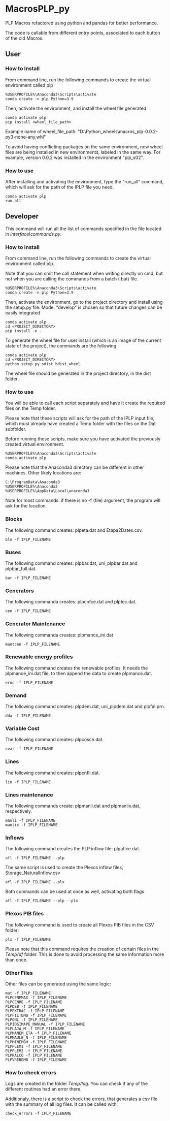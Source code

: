 # MacrosPLP_py

PLP Macros refactored using python and pandas for better performance.

The code is callable from different entry points, associated to each button of the old Macros.


## User 

### How to Install

From command line, run the following commands to create the virtual environment called plp

```
%USERPROFILE%\Anaconda3\Scripts\activate
conda create -n plp Python=3.9
```

Then, activate the environment, and install the wheel file generated

```
conda activate plp
pip install <wheel_file_path>
```

Example name of wheel_file_path: "D:\Python_wheels\macros_plp-0.0.2-py3-none-any.whl"

To avoid having conflicting packages on the same environment, new wheel files are being installed in new environments, labeled in the same way. For example, version 0.0.2 was installed in the environment "plp_v02".


### How to use

After installing and activating the environment, type the "run_all" command, which will ask for the path of the IPLP file you need.

```
conda activate plp
run_all
```


## Developer

This command will run all the list of commands specified in the file located in *interface\commands.py*.

### How to install

From command line, run the following commands to create the virtual environment called plp.

Note that you can omit the call statement when writing directly on cmd, but not when you are calling the commands from a batch (.bat) file.

```
%USERPROFILE%\Anaconda3\Scripts\activate
conda create -n plp Python=3.9
```

Then, activate the environment, go to the project directory and install using the setup.py file. Mode, "develop" is chosen so that future changes can be easily integrated

```
conda activate plp
cd <PROJECT_DIRECTORY>
pip install -e .
```

To generate the wheel file for user install (which is an image of the current state of the project), the commands are the following:

```
conda activate plp
cd <PROJECT_DIRECTORY>
python setup.py sdist bdist_wheel
```

The wheel file should be generated in the project directory, in the dist folder.

### How to use

You will be able to call each script separately and have it create the required files on the Temp folder.

Please note that these scripts will ask for the path of the IPLP input file, which must already have created a Temp folder with the files on the Dat subfolder.

Before running these scripts, make sure you have activated the previously created virtual environment.

```
%USERPROFILE%\Anaconda3\Scripts\activate
conda activate plp
```

Please note that the Anaconda3 directory can be different in other machines. Other likely locations are:

```
C:\ProgramData\Anaconda3
%USERPROFILE%\Anaconda3
%USERPROFILE%\AppData\Local\anaconda3
```

Note for most commands: if there is no -f (file) argument, the program will ask for the location.


### Blocks

The following command creates: plpeta.dat and Etapa2Dates.csv.
```
blo -f IPLP_FILENAME
```

### Buses

The following command creates: plpbar.dat, uni_plpbar.dat and plpbar_full.dat.
```
bar -f IPLP_FILENAME
```

### Generators

The following commanda creates: plpcnfce.dat and plptec.dat.
```
cen -f IPLP_FILENAME
```

### Generator Maintenance

The following commanda creates: plpmance_ini.dat
```
mantcen -f IPLP_FILENAME
```

### Renewable energy profiles

The following command creates the renewable profiles. It needs the plpmance_ini.dat file, to then append the data to create plpmance.dat.
```
ernc -f IPLP_FILENAME
```

### Demand

The following command creates: plpdem.dat, uni_plpdem.dat and plpfal.prn.
```
dda -f IPLP_FILENAME
```

### Variable Cost

The following command creates: plpcosce.dat.
```
cvar -f IPLP_FILENAME
```

### Lines

The following command creates: plpcnfli.dat.
```
lin -f IPLP_FILENAME
```

### Lines maintenance

The following commands create: plpmanli.dat and plpmanlix.dat, respectively.
```
manli -f IPLP_FILENAME
manlix -f IPLP_FILENAME
```

### Inflows

The following command creates the PLP inflow file: plpaflce.dat.
```
afl -f IPLP_FILENAME --plp
```

The same script is used to create the Plexos inflow files, Storage_NaturalInflow.csv
```
afl -f IPLP_FILENAME --plx
```

Both commands can be used at once as well, activating both flags
```
afl -f IPLP_FILENAME --plp --plx
```

### Plexos PIB files

The following command is used to create all Plexos PIB files in the CSV folder:
```
plx -f IPLP_FILENAME
```

Please note that this command requires the creation of certain files in the _Temp/df_ folder. This is done to avoid processing the same information more than once.

### Other Files

Other files can be generated using the same logic:

```
mat -f IPLP_FILENAME
PLPCENPMAX -f IPLP_FILENAME
PLPCENRE -f IPLP_FILENAME
PLPDEB -f IPLP_FILENAME
PLPEXTRAC -f IPLP_FILENAME
PLPFILTEMB -f IPLP_FILENAME
PLPGNL -f IPLP_FILENAME
PLPIDSIMAPE_MANUAL -f IPLP_FILENAME
PLPLAJA_M -f IPLP_FILENAME
PLPMANEM_ETA -f IPLP_FILENAME
PLPMAULE_N -f IPLP_FILENAME
PLPMINEMBH -f IPLP_FILENAME
PLPPLEM1 -f IPLP_FILENAME
PLPPLEM2 -f IPLP_FILENAME
PLPRALCO -f IPLP_FILENAME
PLPVREBEMB -f IPLP_FILENAME
```

### How to check errors

Logs are created in the folder _Temp/log_. You can check if any of the different routines had an error there.

Additionaly, there is a script to check the errors, that generates a csv file with the summary of all log files. It can be called with:

```
check_errors -f IPLP_FILENAME
```